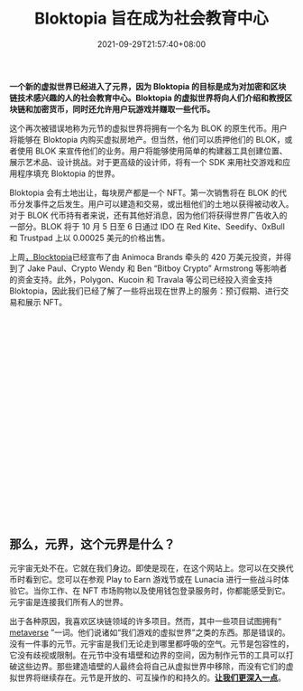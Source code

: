 ﻿---
title: "Bloktopia 旨在成为社会教育中心"
date: 2021-09-29T21:57:40+08:00
lastmod: 2021-09-29T16:45:40+08:00
draft: false
authors: ["Nightingale"]
description: "一个新的虚拟世界已经进入了元界，因为 Bloktopia 的目标是成为对加密和区块链技术感兴趣的人的社会教育中心。Bloktopia 的虚拟世界将向人们介绍和教授区块链和加密货币，同时还允许用户玩游戏并赚取一些代币。"
featuredImage: "bloktopia-aims-to-become-social-education-hub.png"
tags: ["Virtual World","虚拟世界","Play to Earn"]
categories: ["news"]
news: ["虚拟世界"]
weight: 
lightgallery: true
pinned: false
recommend: false
recommend1: false
---

**一个新的虚拟世界已经进入了元界，因为 Bloktopia 的目标是成为对加密和区块链技术感兴趣的人的社会教育中心。Bloktopia 的虚拟世界将向人们介绍和教授区块链和加密货币，同时还允许用户玩游戏并赚取一些代币。**

这个再次被错误地称为元节的虚拟世界将拥有一个名为 BLOK 的原生代币。用户将能够在 Bloktopia 内购买虚拟房地产。但当然，他们可以质押他们的 BLOK，或者使用 BLOK 来宣传他们的业务。用户将能够使用简单的构建器工具创建位置、展示艺术品、设计挑战。对于更高级的设计师，将有一个 SDK 来用社交游戏和应用程序填充 Bloktopia 的世界。

Bloktopia 会有土地出让，每块房产都是一个 NFT。第一次销售将在 BLOK 的代币分发事件之后发生。用户可以建造和交易，或出租他们的土地以获得被动收入。对于 BLOK 代币持有者来说，还有其他好消息，因为他们将获得世界广告收入的一部分。BLOK 将于 10 月 5 日至 6 日通过 IDO 在 Red Kite、Seedify、0xBull 和 Trustpad 上以 0.00025 美元的价格出售。

上周[，Blocktopia](https://www.bloktopia.com/)已经宣布了由 Animoca Brands 牵头的 420 万美元投资，并得到了 Jake Paul、Crypto Wendy 和 Ben “Bitboy Crypto” Armstrong 等影响者的资金支持。此外，Polygon、Kucoin 和 Travala 等公司已经投入资金支持 Bloktopia，因此我们已经了解了一些将出现在世界上的服务：预订假期、进行交易和展示 NFT。

<iframe title="Bloktopia 预告片 - 这改变了一切" width="640" height="360" frameborder="0" allow="accelerometer; autoplay; clipboard-write; encrypted-media; gyroscope; picture-in-picture" allowfullscreen="" data-src="https://www.youtube.com/embed/znnccRunCzI?feature=oembed" class=" lazyloaded" src="data:image/gif;base64,R0lGODlhAQABAAAAACH5BAEKAAEALAAAAAABAAEAAAICTAEAOw==" style="box-sizing: inherit; max-width: 100%; opacity: 1; transition: opacity 400ms ease 0ms;"></iframe>

## 那么，元界，这个元界是什么？

元宇宙无处不在。它就在我们身边。即使是现在，在这个网站上。您可以在交换代币时看到它。您可以在参观 Play to Earn 游戏节或在 Lunacia 进行一些战斗时体验它。当你工作、在 NFT 市场购物以及使用钱包登录服务时，你都能感受到它。元宇宙是连接我们所有人的世界。

出于各种原因，我喜欢区块链领域的许多项目。然而，其中一些项目试图拥有“ [metaverse](https://www.playtoearn.online/tag/metaverse/) ”一词。他们说诸如“我们游戏的虚拟世界”之类的东西。那是错误的。没有一件事的元节。元宇宙是我们无论走到哪里都呼吸的空气。元节是包容性的，它没有歧视或限制。在元节中没有墙壁和边界的空间，因为制作元节的工具可以打破这些边界。那些建造墙壁的人最终会将自己从虚拟世界中移除，而没有它们的虚拟世界将继续存在。元节是开放的、可互操作的和持久的。**[让我们更深入一点](https://www.playtoearn.online/2021/04/08/whats-the-metaverse/)**。

